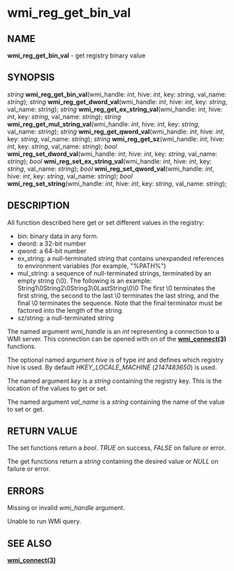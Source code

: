 # wmi_reg_get_bin_val

## NAME

**wmi_reg_get_bin_val** - get registry binary value

## SYNOPSIS

*string* **wmi_reg_get_bin_val**(wmi_handle: *int*, hive: *int*, key: *string*, val_name: *string*);
*string* **wmi_reg_get_dword_val**(wmi_handle: *int*, hive: *int*, key: *string*, val_name: *string*);
*string* **wmi_reg_get_ex_string_val**(wmi_handle: *int*, hive: *int*, key: *string*, val_name: *string*);
*string* **wmi_reg_get_mul_string_val**(wmi_handle: *int*, hive: *int*, key: *string*, val_name: *string*);
*string* **wmi_reg_get_qword_val**(wmi_handle: *int*, hive: *int*, key: *string*, val_name: *string*);
*string* **wmi_reg_get_sz**(wmi_handle: *int*, hive: *int*, key: *string*, val_name: *string*);
*bool* **wmi_reg_set_dword_val**(wmi_handle: *int*, hive: *int*, key: *string*, val_name: *string*);
*bool* **wmi_reg_set_ex_string_val**(wmi_handle: *int*, hive: *int*, key: *string*, val_name: *string*);
*bool* **wmi_reg_set_qword_val**(wmi_handle: *int*, hive: *int*, key: *string*, val_name: *string*);
*bool* **wmi_reg_set_string**(wmi_handle: *int*, hive: *int*, key: *string*, val_name: *string*);


## DESCRIPTION

All function described here get or set different values in the registry:
- bin: binary data in any form.
- dword: a 32-bit number
- qword: a 64-bit number
- ex_string: a null-terminated string that contains unexpanded references to environment variables (for example, "%PATH%")
- mul_string: a sequence of null-terminated strings, terminated by an empty string (\0). The following is an example: String1\0String2\0String3\0LastString\0\0 The first \0 terminates the first string, the second to the last \0 terminates the last string, and the final \0 terminates the sequence. Note that the final terminator must be factored into the length of the string.
- sz/string: a null-terminated string

The named argument *wmi_handle* is an *int* representing a connection to a WMI server. This connection can be opened with on of the **[wmi_connect(3)](wmi_connect.md)** functions.

The optional named argument *hive* is of type *int* and defines which registry hive is used. By default *HKEY_LOCALE_MACHINE* (*2147483650*) is used.

The named argument *key* is a *string* containing the registry key. This is the location of the values to get or set.

The named argument *val_name* is a *string* containing the name of the value to set or get.

## RETURN VALUE

The set functions return a *bool*. *TRUE* on success, *FALSE* on failure or error.

The get functions return a *string* containing the desired value or *NULL* on failure or error.

## ERRORS

Missing or invalid *wmi_handle* argument.

Unable to run WMi query.

## SEE ALSO

**[wmi_connect(3)](wmi_connect.md)**
